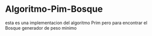 # Algoritmo-Pim-Bosque
esta es una implementacion del algoritmo Prim pero para encontrar el Bosque generador de peso minimo
